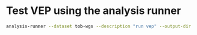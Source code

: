 # Test VEP using the analysis runner

```sh
analysis-runner --dataset tob-wgs --description "run vep" --output-dir "kat/run_vep/v0" --access-level test run_vep.py --script only_vep.py
```
